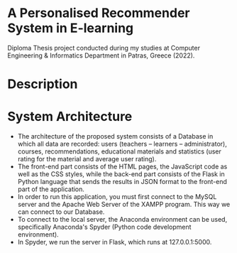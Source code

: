 # A Personalised Recommender System in E-learning
Diploma Thesis project conducted during my studies at Computer Engineering & Informatics Department in Patras, Greece (2022).

# Description


# System Architecture 

- The architecture of the proposed system consists of a Database in which all data are recorded: users (teachers – learners – administrator), courses, recommendations, educational materials and statistics (user rating for the material and average user rating). 
- The front-end part consists of the HTML pages, the JavaScript code as well as the CSS styles, while the back-end part consists of the Flask in Python language that sends the results in JSON format to the front-end part of the application.
- In order to run this application, you must first connect to the MySQL server and the Apache Web Server of the XAMPP program. This way we can connect to our Database.
- To connect to the local server, the Anaconda environment can be used, specifically Anaconda's Spyder (Python code development environment).
- In Spyder, we run the server in Flask, which runs at 127.0.0.1:5000.
